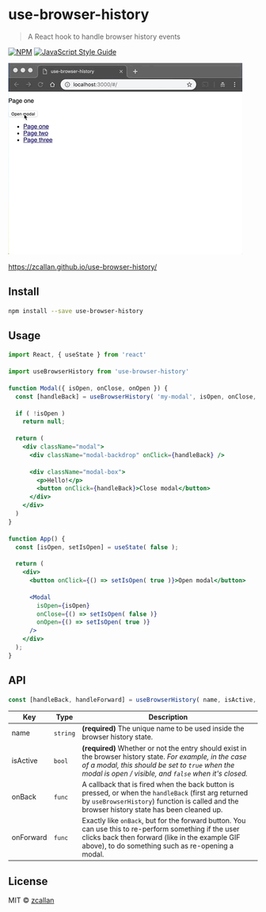 # use-browser-history

> A React hook to handle browser history events

[![NPM](https://img.shields.io/npm/v/use-browser-history.svg)](https://www.npmjs.com/package/use-browser-history) [![JavaScript Style Guide](https://img.shields.io/badge/code_style-standard-brightgreen.svg)](https://standardjs.com)

![](example.gif)

https://zcallan.github.io/use-browser-history/

## Install

```bash
npm install --save use-browser-history
```

## Usage

```jsx
import React, { useState } from 'react'

import useBrowserHistory from 'use-browser-history'

function Modal({ isOpen, onClose, onOpen }) {
  const [handleBack] = useBrowserHistory( 'my-modal', isOpen, onClose, onOpen );

  if ( !isOpen )
    return null;

  return (
    <div className="modal">
      <div className="modal-backdrop" onClick={handleBack} />

      <div className="modal-box">
        <p>Hello!</p>
        <button onClick={handleBack}>Close modal</button>
      </div>
    </div>
  )
}

function App() {
  const [isOpen, setIsOpen] = useState( false );

  return (
    <div>
      <button onClick={() => setIsOpen( true )}>Open modal</button>

      <Modal
        isOpen={isOpen}
        onClose={() => setIsOpen( false )}
        onOpen={() => setIsOpen( true )}
      />
    </div>
  );
}
```

## API

```js
const [handleBack, handleForward] = useBrowserHistory( name, isActive, onBack, onForward );
```

|Key | Type | Description |
|----|------|----------|
|name|`string`|**(required)** The unique name to be used inside the browser history state. |
|isActive|`bool`|**(required)** Whether or not the entry should exist in the browser history state. *For example, in the case of a modal, this should be set to `true` when the modal is open / visible, and `false` when it's closed.*|
|onBack|`func`|A callback that is fired when the back button is pressed, or when the `handleBack` (first arg returned by `useBrowserHistory`) function is called and the browser history state has been cleaned up.|
|onForward|`func`|Exactly like `onBack`, but for the forward button. You can use this to re-perform something if the user clicks back then forward (like in the example GIF above), to do something such as re-opening a modal.|

## License

MIT © [zcallan](https://github.com/zcallan)
